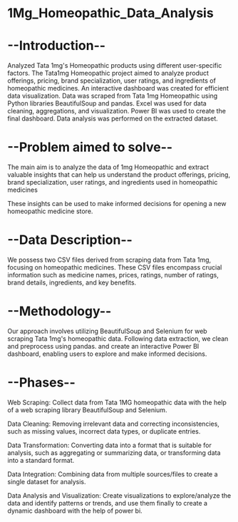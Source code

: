 # 1Mg_Homeopathic_Data_Analysis

# --Introduction--

Analyzed Tata 1mg's Homeopathic products using different user-specific factors. The Tata1mg Homeopathic project aimed to analyze product offerings, pricing, brand specialization, user ratings, and ingredients of homeopathic medicines. An interactive dashboard was created for efficient data visualization. Data was scraped from Tata 1mg Homeopathic using Python libraries BeautifulSoup and pandas. Excel was used for data cleaning, aggregations, and visualization. Power BI was used to create the final dashboard. Data analysis was performed on the extracted dataset.

# --Problem aimed to solve--

The main aim is to analyze the data of 1mg Homeopathic and extract valuable insights that can help us understand the product offerings, pricing, brand specialization, user ratings, and ingredients used in homeopathic medicines

These insights can be used to make informed decisions for opening a new homeopathic medicine store.

# --Data Description--
We possess two CSV files derived from scraping data from Tata 1mg, focusing on homeopathic medicines. These CSV files encompass crucial information such as medicine names, prices, ratings, number of ratings, brand details, ingredients, and key benefits.

# --Methodology--

Our approach involves utilizing BeautifulSoup and Selenium for web scraping Tata 1mg's homeopathic data. Following data extraction, we clean and preprocess using pandas. and create an interactive Power BI dashboard, enabling users to explore and make informed decisions.

# --Phases--

Web Scraping: Collect data from Tata 1MG homeopathic data with the help of a web scraping library BeautifulSoup and  Selenium.

Data Cleaning: Removing irrelevant data and correcting inconsistencies, such as missing values, incorrect data types, or duplicate entries.

Data Transformation: Converting data into a format that is suitable for analysis, such as aggregating or summarizing data, or transforming data into a standard format.

Data Integration: Combining data from multiple sources/files to create a single dataset for analysis.

Data Analysis and Visualization: Create visualizations to explore/analyze the data and identify patterns or trends, and use them finally to create a dynamic dashboard with the help of power bi.






